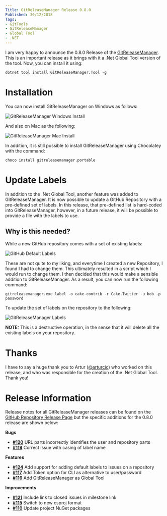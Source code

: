 ```yaml
---
Title: GitReleaseManager Release 0.8.0
Published: 30/12/2018
Tags:
- GitTools
- GitReleaseManager
- Global Tool
- .NET
---
```


I am very happy to announce the 0.8.0 Release of the [GitReleaseManager](https://github.com/GitTools/GitReleaseManager).  This is an important release as it brings with it a .Net Global Tool version of the tool.  Now, you can install it using:

```shell
dotnet tool install GitReleaseManager.Tool -g
```

# Installation

You can now install GitReleaseManager on Windows as follows:

![GitReleaseManager Windows Install](https://gep13wpstorage.blob.core.windows.net/gep13/2018/12/30/GitReleaseManager-Windows-Install.png)

And also on Mac as the following:

![GitReleaseManager Mac Install](https://gep13wpstorage.blob.core.windows.net/gep13/2018/12/30/GitReleaseManager-Mac-Install.png)

In addition, it is still possible to install GitReleaseManager using Chocolatey with the command:

```shell
choco install gitreleasemanager.portable
```

# Update Labels

In addition to the .Net Global Tool, another feature was added to GitReleaseManager.  It is now possible to update a GitHub Repository with a pre-defined set of labels.  In this release, that pre-defined list is hard-coded into GitReleaseManager, however, in a future release, it will be possible to provide a file with the labels to use.

## Why is this needed?

While a new GitHub repository comes with a set of existing labels:

![GitHub Default Labels](https://gep13wpstorage.blob.core.windows.net/gep13/2018/12/30/GitHub-Default-Labels.png)

These are not quite to my liking, and everytime I created a new Repository, I found I had to change them.  This ultimately resulted in a script which I would run to change them.  I then decided that this would make a sensible addition to GitReleaseManager.  As a result, you can now run the following command:

```shell
gitreleasemanager.exe label -o cake-contrib -r Cake.Twitter -u bob -p password
```

To update the set of labels on the repository to the following:

![GitReleaseManager Labels](https://gep13wpstorage.blob.core.windows.net/gep13/2018/12/30/GitReleaseManager-Labels.png)


**NOTE:** This is a destructive operation, in the sense that it will delete all the existing labels on your repository.

# Thanks

I have to say a huge thank you to Artur ([@arturcic](https://github.com/arturcic)) who worked on this release, and who was responsible for the creation of the .Net Global Tool.  Thank you!

# Release Information

Release notes for all GitReleaseManager releases can be found on the [GitHub Repository Release Page](https://github.com/GitTools/GitReleaseManager/releases) but the specific additions for the 0.8.0 release are shown below:

__Bugs__

- [__#120__](https://github.com/GitTools/GitReleaseManager/issues/120) URL parts incorrectly identifies the user and repository parts
- [__#119__](https://github.com/GitTools/GitReleaseManager/issues/119) Correct issue with casing of label name

__Features__

- [__#124__](https://github.com/GitTools/GitReleaseManager/issues/124) Add support for adding default labels to issues on a repository
- [__#117__](https://github.com/GitTools/GitReleaseManager/issues/117) Add Token option for CLI as alternative to user/password
- [__#116__](https://github.com/GitTools/GitReleaseManager/issues/116) Add GitReleaseManager as Global Tool

__Improvements__

- [__#121__](https://github.com/GitTools/GitReleaseManager/issues/121) Include link to closed issues in milestone link
- [__#115__](https://github.com/GitTools/GitReleaseManager/issues/115) Switch to new csproj format
- [__#110__](https://github.com/GitTools/GitReleaseManager/issues/110) Update project NuGet packages
